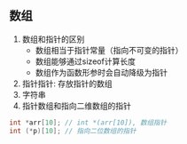 ## 数组
1. 数组和指针的区别
    * 数组相当于指针常量（指向不可变的指针）
    * 数组能够通过sizeof计算长度
    * 数组作为函数形参时会自动降级为指针
2. 指针指针: 存放指针的数组
3. 字符串
4. 指针数组和指向二维数组的指针
```c
int *arr[10]; // int *(arr[10]), 数组指针
int (*p)[10]; // 指向二位数组的指针
```